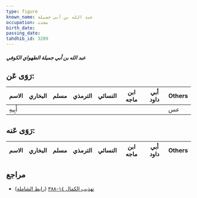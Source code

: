 ```yaml
---
type: figure
known_name: عبد الله بن أبي جميلة
occupation: محدث
birth_date:
passing_date:
tahdhib_id: 3209
---
```

##### عبد الله بن أبي جميلة الطهواي الكوفي

## رَوَى عَن:
| الاسم   | البخاري | مسلم | الترمذي | النسائي | ابن ماجه | أبي داود | Others |
| ------- | ------- | ---- | ------- | ------- | -------- | -------- | ------ |
| أَبِيهِ |         |      |         |         |          |          | عس     |
## رَوَى عَنه:
| الاسم | البخاري | مسلم | الترمذي | النسائي | ابن ماجه | أبي داود | Others |
| ----- | ------- | ---- | ------- | ------- | -------- | -------- | ------ |
## مراجع
- [تهذيب الكمال ١٤-٣٨٨](obsidian://open?vault=Tahdhib-al-Kamal&file=Figures/٣٢٠٩-عبد%20الله%20بن%20أبي%20جميلة%20الطهواي%20الكوفي) ([رابط الشاملة](https://shamela.ws/book/3722/7316))